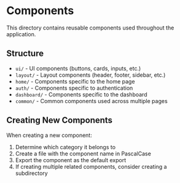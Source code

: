 
# Components

This directory contains reusable components used throughout the application.

## Structure

- `ui/` - UI components (buttons, cards, inputs, etc.)
- `layout/` - Layout components (header, footer, sidebar, etc.)
- `home/` - Components specific to the home page
- `auth/` - Components specific to authentication
- `dashboard/` - Components specific to the dashboard
- `common/` - Common components used across multiple pages

## Creating New Components

When creating a new component:

1. Determine which category it belongs to
2. Create a file with the component name in PascalCase
3. Export the component as the default export
4. If creating multiple related components, consider creating a subdirectory
